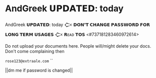 # AndGreek 𝗨𝗣𝗗𝗔𝗧𝗘𝗗: today

AndGreek 𝗨𝗣𝗗𝗔𝗧𝗘𝗗: today
𒆨 𝗗𝗢𝗡❜𝗧 𝗖𝗛𝗔𝗡𝗚𝗘 𝗣𝗔𝗦𝗦𝗪𝗢𝗥𝗗 𝗙𝗢𝗥 𝗟𝗢𝗡𝗚 𝗧𝗘𝗥𝗠 𝗨𝗦𝗔𝗚𝗘𝗦
𒆨 𝗥ᴇᴀᴅ 𝗧𝗢𝗦 <#737181283460972614>  

Do not upload your documents here. People will/might delete your docs. Don't come complaining then

`rose123@extraale.com`
``

||dm me if password is changed||
